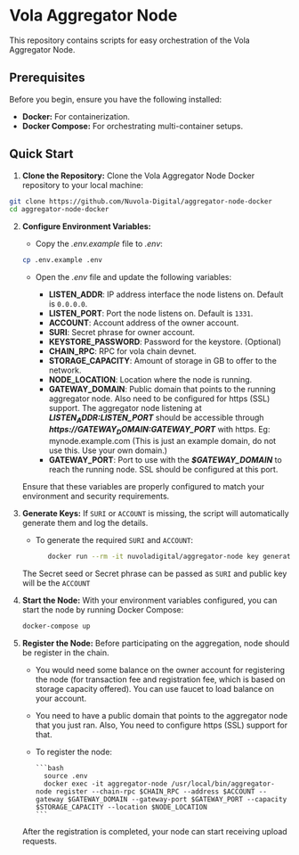 # Vola Aggregator Node

This repository contains scripts for easy orchestration of the Vola Aggregator Node.

## Prerequisites

Before you begin, ensure you have the following installed:

- **Docker:**
  For containerization.
- **Docker Compose:**
  For orchestrating multi-container setups.

## Quick Start

1. **Clone the Repository:**
   Clone the Vola Aggregator Node Docker repository to your local machine:

```bash
git clone https://github.com/Nuvola-Digital/aggregator-node-docker
cd aggregator-node-docker
```

2.  **Configure Environment Variables:**

    - Copy the _.env.example_ file to _.env_:

    ```bash
    cp .env.example .env
    ```

    - Open the _.env_ file and update the following variables:

      - **LISTEN_ADDR**:
        IP address interface the node listens on. Default is `0.0.0.0`.
      - **LISTEN_PORT**:
        Port the node listens on. Default is `1331`.
      - **ACCOUNT**:
        Account address of the owner account.
      - **SURI**:
        Secret phrase for owner account.
      - **KEYSTORE_PASSWORD**:
        Password for the keystore. (Optional)
      - **CHAIN_RPC**:
        RPC for vola chain devnet.
      - **STORAGE_CAPACITY**:
        Amount of storage in GB to offer to the network.
      - **NODE_LOCATION**:
        Location where the node is running.
      - **GATEWAY_DOMAIN**:
        Public domain that points to the running aggregator node. Also need to be configured for https (SSL) support.
        The aggregator node listening at **_$LISTEN_ADDR:$LISTEN_PORT_** should be accessible through **_https://$GATEWAY_DOMAIN:$GATEWAY_PORT_** with https.
        Eg: mynode.example.com (This is just an example domain, do not use this. Use your own domain.)
      - **GATEWAY_PORT**:
        Port to use with the **_$GATEWAY_DOMAIN_** to reach the running node. SSL should be configured at this port.

    Ensure that these variables are properly configured to match your environment and security requirements.

3.  **Generate Keys:**
    If `SURI` or `ACCOUNT` is missing, the script will automatically generate them and log the details.

    - To generate the required `SURI` and `ACCOUNT`:

      ```bash
         docker run --rm -it nuvoladigital/aggregator-node key generate
      ```

    The Secret seed or Secret phrase can be passed as `SURI` and public key will be the `ACCOUNT`

4.  **Start the Node:**
    With your environment variables configured, you can start the node by running Docker Compose:

    ```bash
    docker-compose up
    ```

5.  **Register the Node:**
    Before participating on the aggregation, node should be register in the chain.

    - You would need some balance on the owner account for registering the node (for transaction fee and registration fee, which is based on storage capacity offered). You can use faucet to load balance on your account.

    - You need to have a public domain that points to the aggregator node that you just ran. Also, You need to configure https (SSL) support for that.

    - To register the node:

          ```bash
            source .env
            docker exec -it aggregator-node /usr/local/bin/aggregator-node register --chain-rpc $CHAIN_RPC --address $ACCOUNT --gateway $GATEWAY_DOMAIN --gateway-port $GATEWAY_PORT --capacity $STORAGE_CAPACITY --location $NODE_LOCATION
          ```

    After the registration is completed, your node can start receiving upload requests.
